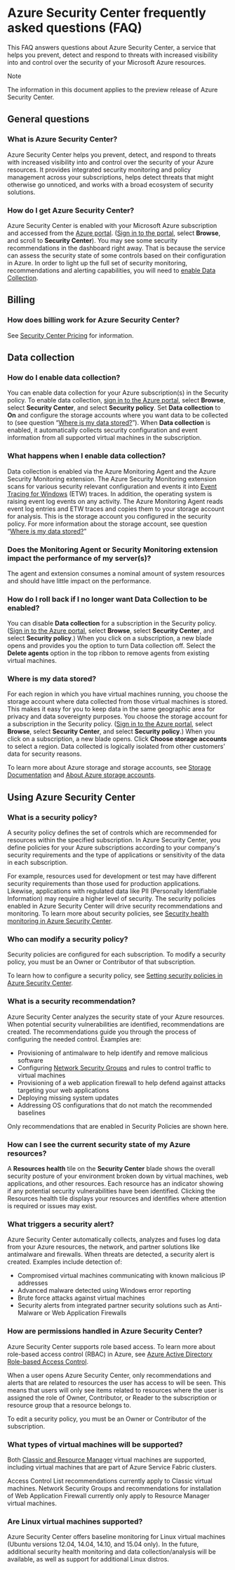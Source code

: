 <properties
   pageTitle="Azure Security Center frequently asked questions (FAQ) | Microsoft Azure"
   description="This FAQ answers questions about Azure Security Center."
   services="security-center"
   documentationCenter="na"
   authors="TerryLanfear"
   manager="StevenPo"
   editor=""/>

<tags
   ms.service="security-center"
   ms.devlang="na"
   ms.topic="article"
   ms.tgt_pltfrm="na"
   ms.workload="na"
   ms.date="12/10/2015"
   ms.author="terrylan"/>

# Azure Security Center frequently asked questions (FAQ)
This FAQ answers questions about Azure Security Center, a service that helps you prevent, detect and respond to threats with increased visibility into and control over the security of your Microsoft Azure resources.

> [!NOTE]
> The information in this document applies to the preview release of Azure Security Center.
> 
> 
## General questions
### What is Azure Security Center?
Azure Security Center helps you prevent, detect, and respond to threats with increased visibility into and control over the security of your Azure resources. It provides integrated security monitoring and policy management across your subscriptions, helps detect threats that might otherwise go unnoticed, and works with a broad ecosystem of security solutions.

### How do I get Azure Security Center?
Azure Security Center is enabled with your Microsoft Azure subscription and accessed from the [Azure portal](https://azure.microsoft.com/features/azure-portal/). ([Sign in to the portal](https://portal.azure.com), select **Browse**, and scroll to **Security Center**). You may see some security recommendations in the dashboard right away. That is because the service can assess the security state of some controls based on their configuration in Azure. In order to light up the full set of security monitoring, recommendations and alerting capabilities, you will need to [enable Data Collection](#data-collection.md).  

## Billing
### How does billing work for Azure Security Center?
See [Security Center Pricing](https://azure.microsoft.com/pricing/details/security-center/) for information.

## Data collection
### How do I enable data collection?<a name=data-collection></a>
You can enable data collection for your Azure subscription(s) in the Security policy. To enable data collection, [sign in to the Azure portal](https://portal.azure.com), select **Browse**, select **Security Center**, and select **Security policy**. Set **Data collection** to **On** and configure the storage accounts where you want data to be collected to (see question “[Where is my data stored?](#where-is-my-data-stored.md)”). When **Data collection** is enabled, it automatically collects security configuration and event information from all supported virtual machines in the subscription.

### What happens when I enable data collection?
Data collection is enabled via the Azure Monitoring Agent and the Azure Security Monitoring extension. The Azure Security Monitoring extension scans for various security relevant configuration and events it into [Event Tracing for Windows](https://msdn.microsoft.com/library/windows/desktop/bb968803.aspx) (ETW) traces. In addition, the operating system is raising event log events on any activity.  The Azure Monitoring Agent reads event log entries and ETW traces and copies them to your storage account for analysis.  This is the storage account you configured in the security policy. For more information about the storage account, see question “[Where is my data stored?](#where-is-my-data-stored.md)”

### Does the Monitoring Agent or Security Monitoring extension impact the performance of my server(s)?
The agent and extension consumes a nominal amount of system resources and should have little impact on the performance.

### How do I roll back if I no longer want Data Collection to be enabled?
You can disable **Data collection** for a subscription in the Security policy. ([Sign in to the Azure portal](https://portal.azure.com), select **Browse**, select **Security Center**, and select **Security policy**.)  When you click on a subscription, a new blade opens and provides you the option to turn Data collection off. Select the **Delete agents** option in the top ribbon to remove agents from existing virtual machines.

### Where is my data stored?<a name=where-is-my-data-stored></a>
For each region in which you have virtual machines running, you choose the storage account where data collected from those virtual machines is stored. This makes it easy for you to keep data in the same geographic area for privacy and data sovereignty purposes. You choose the storage account for a subscription in the Security policy. ([Sign in to the Azure portal](https://portal.azure.com), select **Browse**, select **Security Center**, and select **Security policy**.) When you click on a subscription, a new blade opens. Click **Choose storage accounts** to select a region.  Data collected is logically isolated from other customers’ data for security reasons.

To learn more about Azure storage and storage accounts, see [Storage Documentation](https://azure.microsoft.com/documentation/services/storage/) and [About Azure storage accounts](storage-create-storage-account.md).

## Using Azure Security Center
### What is a security policy?
A security policy defines the set of controls which are recommended for resources within the specified subscription. In Azure Security Center, you define policies for your Azure subscriptions according to your company's security requirements and the type of applications or sensitivity of the data in each subscription.

For example, resources used for development or test may have different security requirements than those used for production applications. Likewise, applications with regulated data like PII (Personally Identifiable Information) may require a higher level of security. The security policies enabled in Azure Security Center will drive security recommendations and monitoring. To learn more about security policies, see [Security health monitoring in Azure Security Center](security-center-monitoring.md).

### Who can modify a security policy?
Security policies are configured for each subscription. To modify a security policy, you must be an Owner or Contributor of that subscription.

To learn how to configure a security policy, see [Setting security policies in Azure Security Center](security-center-policies.md).

### What is a security recommendation?
Azure Security Center analyzes the security state of your Azure resources. When potential security vulnerabilities are identified, recommendations are created. The recommendations guide you through the process of configuring the needed control. Examples are:

* Provisioning of antimalware to help identify and remove malicious software
* Configuring [Network Security Groups](virtual-networks-nsg.md) and rules to control traffic to virtual machines
* Provisioning of a web application firewall to help defend against attacks targeting your web applications
* Deploying missing system updates
* Addressing OS configurations that do not match the recommended baselines

Only recommendations that are enabled in Security Policies are shown here.

### How can I see the current security state of my Azure resources?
A **Resources health** tile on the **Security Center** blade shows the overall security posture of your environment broken down by virtual machines, web applications, and other resources. Each resource has an indicator showing if any potential security vulnerabilities have been identified. Clicking the Resources health tile displays your resources and identifies where attention is required or issues may exist.

### What triggers a security alert?
Azure Security Center automatically collects, analyzes and fuses log data from your Azure resources, the network, and partner solutions like antimalware and firewalls. When threats are detected, a security alert is created. Examples include detection of:

* Compromised virtual machines communicating with known malicious IP addresses
* Advanced malware detected using Windows error reporting
* Brute force attacks against virtual machines
* Security alerts from integrated partner security solutions such as Anti-Malware or Web Application Firewalls

### How are permissions handled in Azure Security Center?
Azure Security Center supports role based access. To learn more about role-based access control (RBAC) in Azure, see [Azure Active Directory Role-based Access Control](role-based-access-control-configure.md).

When a user opens Azure Security Center, only recommendations and alerts that are related to resources the user has access to will be seen.  This means that users will only see items related to resources where the user is assigned the role of Owner, Contributor, or Reader to the subscription or resource group that a resource belongs to.

To edit a security policy, you must be an Owner or Contributor of the subscription.

### What types of virtual machines will be supported?
Both [Classic and Resource Manager](azure-classic-rm.md) virtual machines are supported, including virtual machines that are part of Azure Service Fabric clusters.

Access Control List recommendations currently apply to Classic virtual machines. Network Security Groups and recommendations for installation of Web Application Firewall currently only apply to Resource Manager virtual machines.

### Are Linux virtual machines supported?
Azure Security Center offers baseline monitoring for Linux virtual machines (Ubuntu versions 12.04, 14.04, 14.10, and 15.04 only). In the future, additional security health monitoring and data collection/analysis will be available, as well as support for additional Linux distros.

